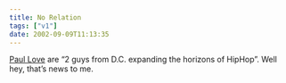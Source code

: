```yaml
---
title: No Relation
tags: ["v1"]
date: 2002-09-09T11:13:35
---
```


[Paul Love][1] are &#8220;2 guys from D.C. expanding the horizons of HipHop&#8221;. Well hey, that&#8217;s news to me.

[1]: http://artists3.iuma.com/IUMA/Bands/Paul_Love/ "IUMA: Paul Love"
